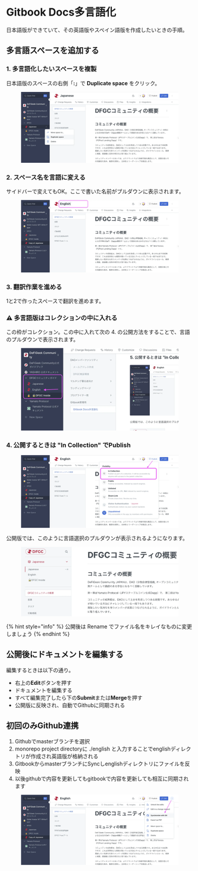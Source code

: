 # Gitbook Docs多言語化

日本語版ができていて、その英語版やスペイン語版を作成したいときの手順。

## 多言語スペースを追加する

### 1. 多言語化したいスペースを複製

日本語版のスペースの右側「**:**」で **Duplicate space** をクリック。

<figure><img src="../.gitbook/assets/gitbook-multi-lang1.webp" alt=""><figcaption></figcaption></figure>

### 2. スペース名を言語に変える

サイドバーで変えてもOK。ここで書いた名前がプルダウンに表示されます。

<figure><img src="../.gitbook/assets/gitbook-multi-lang2.webp" alt=""><figcaption></figcaption></figure>

### 3. 翻訳作業を進める

1と2で作ったスペースで翻訳を進めます。

### ⚠️ 多言語版はコレクションの中に入れる

この枠がコレクション。この中に入れて次の 4. の公開方法をすることで、言語のプルダウンで表示されます。

<figure><img src="../.gitbook/assets/gitbook-multi-lang5a.webp" alt=""><figcaption></figcaption></figure>

### 4. 公開するときは "In Collection" でPublish

<figure><img src="../.gitbook/assets/gitbook-multi-lang3.webp" alt=""><figcaption></figcaption></figure>

公開版では、このように言語選択のプルダウンが表示されるようになります。

<figure><img src="../.gitbook/assets/gitbook-multi-lang5.webp" alt=""><figcaption></figcaption></figure>

{% hint style="info" %}
公開後は Rename でファイル名をキレイなものに変更しましょう
{% endhint %}

## 公開後にドキュメントを編集する

編集するときは以下の通り。

* 右上の**Edit**ボタンを押す
* ドキュメントを編集する
* すべて編集完了したら下の**Submit**または**Merge**を押す
* 公開版に反映され、自動でGithubに同期される

## 初回のみGithub連携

1. Githubでmasterブランチを選択
2. monorepo project directoryに ./english と入力することでenglishディレクトリが作成され英語版が格納される 
3. GitbookからmasterブランチにSyncしenglishディレクトリにファイルを反映
4. 以後githubで内容を更新してもgitbookで内容を更新しても相互に同期されます

<figure><img src="../.gitbook/assets/gitbook-multi-lang4.webp" alt=""><figcaption></figcaption></figure>







